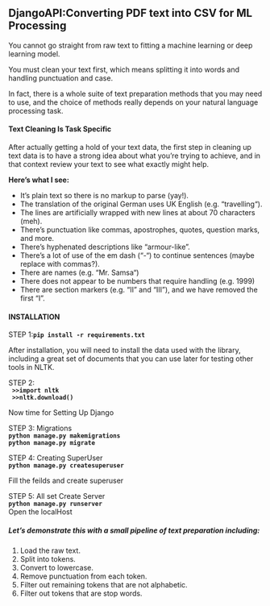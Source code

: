 <h2>DjangoAPI:Converting PDF text into CSV for ML Processing</h2>
    <p>You cannot go straight from raw text to fitting a machine learning or deep learning model.</p>
    <p>  You must clean your text first, which means splitting it into words and handling punctuation and case.</p>        
    <p>   In fact, there is a whole suite of text preparation methods that you may need to use, and the choice of methods really depends on your natural language processing task.</p>
    <h4>Text Cleaning Is Task Specific</h4>
    <p>After actually getting a hold of your text data, the first step in cleaning up text data is to have a strong idea about what you’re trying to achieve, and in that context review your text to see what exactly might help.</p> 
    <p><strong>Here’s what I see:</strong></p>
    <ul>
    <li>
        It’s plain text so there is no markup to parse (yay!).
    </li>
    <li>
        The translation of the original German uses UK English (e.g. “travelling“).
    </li>
    <li>
        The lines are artificially wrapped with new lines at about 70 characters (meh).
    </li>
    <li>
        There’s punctuation like commas, apostrophes, quotes, question marks, and more.
    </li>
    <li>
        There’s hyphenated descriptions like “armour-like”.
    </li>
    <li>
        There’s a lot of use of the em dash (“-“) to continue sentences (maybe replace with commas?).
    </li>
    <li>
        There are names (e.g. “Mr. Samsa“)
    </li>
    <li>
        There does not appear to be numbers that require handling (e.g. 1999)
    </li>
    <li>
        There are section markers (e.g. “II” and “III”), and we have removed the first “I”.
    </li>
    </ul>
    <h4>INSTALLATION</h4>
    <p>STEP 1:<strong><code>pip install -r requirements.txt</code></strong></p>
    <p>After installation, you will need to install the data used with the library, including a great set of documents
        that you can use later for testing other tools in NLTK.</p>
    <p>STEP 2:<br><strong><code> >>import nltk </br> >>nltk.download()</code></strong></p>
    <p>Now time for Setting Up Django</p>
    <p>STEP 3:
        Migrations<br><strong><code>python manage.py makemigrations</code></strong><br><strong><code>python manage.py migrate</code></strong>
    </p>
    <p>STEP 4: Creating SuperUser<br><strong><code>python manage.py createsuperuser</code></strong><br></p>
    <p>Fill the feilds and create superuser</p>
    <p>STEP 5: All set Create Server<br><strong><code>python manage.py runserver</code></strong><br>Open the localHost
    </p>
<h5>Let’s demonstrate this with a small pipeline of text preparation including:</h5>
<ol>
    <li>Load the raw text.</li>
    <li>Split into tokens.</li>
    <li>Convert to lowercase.</li>
    <li>Remove punctuation from each token.</li>
    <li>Filter out remaining tokens that are not alphabetic.</li>
    <li>Filter out tokens that are stop words.</li>
</ol>
